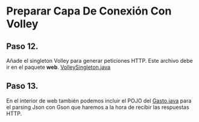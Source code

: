 # Preparar Capa De Conexión Con Volley

## Paso 12.
Añade el singleton Volley para generar peticiones HTTP. Este archivo debe ir en el paquete **web**. [VolleySingleton.java](../app/src/main/java/com/example/jocode/syncandroid/web/VolleySingleton.java)

## Paso 13.
En el interior de web también podemos incluir el POJO del [Gasto.java](../app/src/main/java/com/example/jocode/syncandroid/web/Gasto.java) para el parsing Json con Gson que haremos a la hora de recibir las respuestas HTTP.
